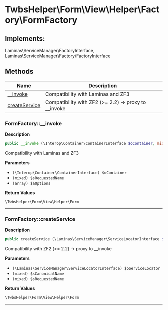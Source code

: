# TwbsHelper\Form\View\Helper\Factory\FormFactory  



## Implements:
Laminas\ServiceManager\FactoryInterface, Laminas\ServiceManager\Factory\FactoryInterface



## Methods

| Name | Description |
|------|-------------|
|[__invoke](#formfactory__invoke)|Compatibility with Laminas and ZF3|
|[createService](#formfactorycreateservice)|Compatibility with ZF2 (>= 2.2) -> proxy to __invoke|




### FormFactory::__invoke  

**Description**

```php
public __invoke (\Interop\Container\ContainerInterface $oContainer, mixed $sRequestedName, array $aOptions)
```

Compatibility with Laminas and ZF3 

 

**Parameters**

* `(\Interop\Container\ContainerInterface) $oContainer`
* `(mixed) $sRequestedName`
* `(array) $aOptions`

**Return Values**

`\TwbsHelper\Form\View\Helper\Form`




<hr />


### FormFactory::createService  

**Description**

```php
public createService (\Laminas\ServiceManager\ServiceLocatorInterface $oServiceLocator, mixed $sCanonicalName, mixed $sRequestedName)
```

Compatibility with ZF2 (>= 2.2) -> proxy to __invoke 

 

**Parameters**

* `(\Laminas\ServiceManager\ServiceLocatorInterface) $oServiceLocator`
* `(mixed) $sCanonicalName`
* `(mixed) $sRequestedName`

**Return Values**

`\TwbsHelper\Form\View\Helper\Form`




<hr />

